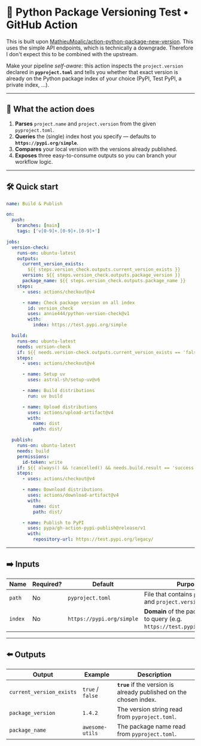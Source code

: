 # 🐍 Python Package Versioning Test • GitHub Action

This is built upon
[MathieuMoalic/action-python-package-new-version](https://github.com/MathieuMoalic/action-python-package-new-version).
This uses the simple API endpoints, which is technically a downgrade. Therefore
I don't expect this to be combined with the upstream.

Make your pipeline _self-aware_: this action inspects the `project.version`
declared in **`pyproject.toml`** and tells you whether that exact version is
already on the Python package index of your choice (PyPI, Test PyPI, a private
index, …).

---

## 🚀 What the action does

1. **Parses** `project.name` and `project.version` from the given
   `pyproject.toml`.
2. **Queries** the (single) index host you specify — defaults to
   **`https://pypi.org/simple`**.
3. **Compares** your local version with the versions already published.
4. **Exposes** three easy-to-consume outputs so you can branch your workflow
   logic.

---

## 🛠 Quick start

```yaml
name: Build & Publish

on:
  push:
    branches: [main]
    tags: ['v[0-9]+.[0-9]+.[0-9]+']

jobs:
  version-check:
    runs-on: ubuntu-latest
    outputs:
      current_version_exists:
        ${{ steps.version_check.outputs.current_version_exists }}
      version: ${{ steps.version_check.outputs.package_version }}
      package_name: ${{ steps.version_check.outputs.package_name }}
    steps:
      - uses: actions/checkout@v4

      - name: Check package version on all index
        id: version_check
        uses: annie444/python-version-check@v1
        with:
          index: https://test.pypi.org/simple

  build:
    runs-on: ubuntu-latest
    needs: version-check
    if: ${{ needs.version-check.outputs.current_version_exists == 'false' }}
    steps:
      - uses: actions/checkout@v4

      - name: Setup uv
        uses: astral-sh/setup-uv@v6

      - name: Build distributions
        run: uv build

      - name: Upload distributions
        uses: actions/upload-artifact@v4
        with:
          name: dist
          path: dist/

  publish:
    runs-on: ubuntu-latest
    needs: build
    permissions:
      id-token: write
    if: ${{ always() && !cancelled() && needs.build.result == 'success' }}
    steps:
      - uses: actions/checkout@v4

      - name: Download distributions
        uses: actions/download-artifact@v4
        with:
          name: dist
          path: dist/

      - name: Publish to PyPI
        uses: pypa/gh-action-pypi-publish@release/v1
        with:
          repository-url: https://test.pypi.org/legacy/
```

---

## ➡️ Inputs

| Name    | Required? | Default                   | Purpose                                                                         |
| ------- | --------- | ------------------------- | ------------------------------------------------------------------------------- |
| `path`  | No        | `pyproject.toml`          | File that contains `project.name` and `project.version`.                        |
| `index` | No        | `https://pypi.org/simple` | **Domain** of the package index to query (e.g. `https://test.pypi.org/legacy`). |

---

## ⬅️ Outputs

| Output                   | Example          | Description                                                         |
| ------------------------ | ---------------- | ------------------------------------------------------------------- |
| `current_version_exists` | `true` / `false` | **`true`** if the version is already published on the chosen index. |
| `package_version`        | `1.4.2`          | The version string read from `pyproject.toml`.                      |
| `package_name`           | `awesome-utils`  | The package name read from `pyproject.toml`.                        |
